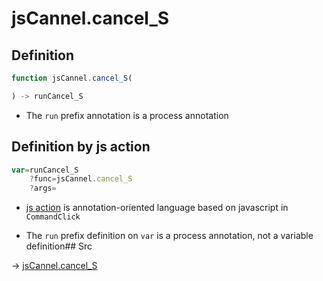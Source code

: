 # jsCannel.cancel_S

## Definition

```js.js
function jsCannel.cancel_S(

) -> runCancel_S
```

- The `run` prefix annotation is a process annotation
## Definition by js action

```js.js
var=runCancel_S
	?func=jsCannel.cancel_S
	?args=

```

- [js action](#) is annotation-oriented language based on javascript in `CommandClick`

- The `run` prefix definition on `var` is a process annotation, not a variable definition## Src

-> [jsCannel.cancel_S](https://github.com/puutaro/CommandClick/blob/master/app/src/main/java/com/puutaro/commandclick/fragment_lib/terminal_fragment/js_interface/system/JsCannel.kt#L12)


